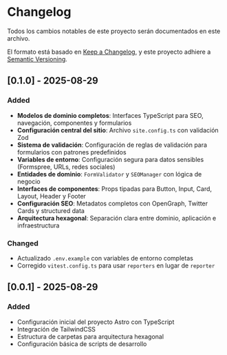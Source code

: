 # Changelog

Todos los cambios notables de este proyecto serán documentados en este archivo.

El formato está basado en [Keep a Changelog](https://keepachangelog.com/es-ES/1.0.0/),
y este proyecto adhiere a [Semantic Versioning](https://semver.org/spec/v2.0.0.html).

## [0.1.0] - 2025-08-29

### Added

- **Modelos de dominio completos**: Interfaces TypeScript para SEO, navegación, componentes y formularios
- **Configuración central del sitio**: Archivo `site.config.ts` con validación Zod
- **Sistema de validación**: Configuración de reglas de validación para formularios con patrones predefinidos
- **Variables de entorno**: Configuración segura para datos sensibles (Formspree, URLs, redes sociales)
- **Entidades de dominio**: `FormValidator` y `SEOManager` con lógica de negocio
- **Interfaces de componentes**: Props tipadas para Button, Input, Card, Layout, Header y Footer
- **Configuración SEO**: Metadatos completos con OpenGraph, Twitter Cards y structured data
- **Arquitectura hexagonal**: Separación clara entre dominio, aplicación e infraestructura

### Changed

- Actualizado `.env.example` con variables de entorno completas
- Corregido `vitest.config.ts` para usar `reporters` en lugar de `reporter`

## [0.0.1] - 2025-08-29

### Added

- Configuración inicial del proyecto Astro con TypeScript
- Integración de TailwindCSS
- Estructura de carpetas para arquitectura hexagonal
- Configuración básica de scripts de desarrollo
